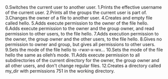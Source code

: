 0.Switches the current user to another user.
1.Prints the effective username of the current user.
2.Prints all the groups the current user is part of.
3.Changes the owner of a file to another user.
4.Creates and empty file called hello.
5.Adds execute permission to the owner of the file hello.
6.Adds execute permission to the owner and the group owner, and read permission to other users, to the file hello.
7.Adds execution permission to the owner, the group owner and the other users, to the file hello.
8.Gives no permission to owner and group, but gives all permissions to other users.
9.Sets the mode of the file hello to -rwxr-x-wx...
10.Sets the mode of the file hello the same as olleh’s mode.
11.Adds execute permission to all subdirectories of the current directory for the owner, the group owner and all other users, and don't change regular files.
12.Creates a directory called my_dir with permissions 751 in the working directory.
